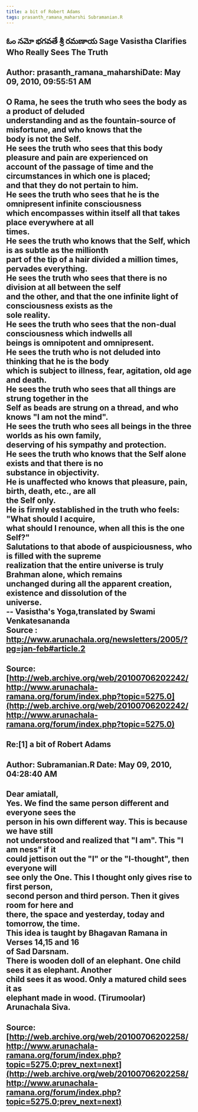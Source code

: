 ```yaml
--- 
title: a bit of Robert Adams   
tags: prasanth_ramana_maharshi Subramanian.R  
---  
```

## ఓం నమో భగవతే శ్రీ రమణాయ Sage Vasistha Clarifies Who Really Sees The Truth  
Author: prasanth_ramana_maharshiDate: May 09, 2010, 09:55:51 AM  
---  
**O Rama, he sees the truth who sees the body as a product of deluded  
understanding and as the fountain-source of misfortune, and who knows that the  
body is not the Self.   
He sees the truth who sees that this body pleasure and pain are experienced on  
account of the passage of time and the circumstances in which one is placed;  
and that they do not pertain to him.   
He sees the truth who sees that he is the omnipresent infinite consciousness  
which encompasses within itself all that takes place everywhere at all  
times.**   
He sees the truth who knows that the Self, which is as subtle as the millionth  
part of the tip of a hair divided a million times, pervades everything.   
He sees the truth who sees that there is no division at all between the self  
and the other, and that the one infinite light of consciousness exists as the  
sole reality.   
He sees the truth who sees that the non-dual consciousness which indwells all  
beings is omnipotent and omnipresent.   
 **He sees the truth who is not deluded into thinking that he is the body  
which is subject to illness, fear, agitation, old age and death.**   
 **He sees the truth** who sees that all things are strung together in the  
Self as beads are strung on a thread, **and who knows "I am not the mind".**   
He sees the truth who sees all beings in the three worlds as his own family,  
deserving of his sympathy and protection.   
 **He sees the truth who knows that the Self alone exists and that there is no  
substance in objectivity.**   
He is unaffected who knows that pleasure, pain, birth, death, etc., are all  
the Self only.   
 **He is firmly established in the truth who feels: "What should I acquire,  
what should I renounce, when all this is the one Self?"**   
Salutations to that abode of auspiciousness, who is filled with the supreme  
realization that the entire universe is truly Brahman alone, which remains  
unchanged during all the apparent creation, existence and dissolution of the  
universe.   
\-- Vasistha's Yoga,translated by Swami Venkatesananda   
 **Source** : http://www.arunachala.org/newsletters/2005/?pg=jan-feb#article.2
 ---  
Source:[http://web.archive.org/web/20100706202242/http://www.arunachala-ramana.org/forum/index.php?topic=5275.0](http://web.archive.org/web/20100706202242/http://www.arunachala-ramana.org/forum/index.php?topic=5275.0)   
---  

## Re:[1] a bit of Robert Adams  
Author: Subramanian.R       Date: May 09, 2010, 04:28:40 AM  
---  
Dear amiatall,   
Yes. We find the same person different and everyone sees the   
person in his own different way. This is because we have still   
not understood and realized that "I am". This "I am ness" if it   
could jettison out the "I" or the "I-thought", then everyone will   
see only the One. This I thought only gives rise to first person,   
second person and third person. Then it gives room for here and   
there, the space and yesterday, today and tomorrow, the time.   
This idea is taught by Bhagavan Ramana in Verses 14,15 and 16   
of Sad Darsnam.   
There is wooden doll of an elephant. One child sees it as elephant. Another  
child sees it as wood. Only a matured child sees it as   
elephant made in wood. (Tirumoolar)   
Arunachala Siva.
 ---  
Source:[http://web.archive.org/web/20100706202258/http://www.arunachala-ramana.org/forum/index.php?topic=5275.0;prev_next=next](http://web.archive.org/web/20100706202258/http://www.arunachala-ramana.org/forum/index.php?topic=5275.0;prev_next=next)   
---  

